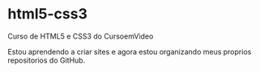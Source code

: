# html5-css3
 Curso de HTML5 e CSS3 do CursoemVideo

Estou aprendendo a criar sites e agora estou organizando meus proprios repositorios do GitHub.